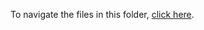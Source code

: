To navigate the files in this folder, [click here](https://github.com/thrive-archive/thrive-archive.github.io/wiki/02_CERF_Regional_Summary_External_Partners). 